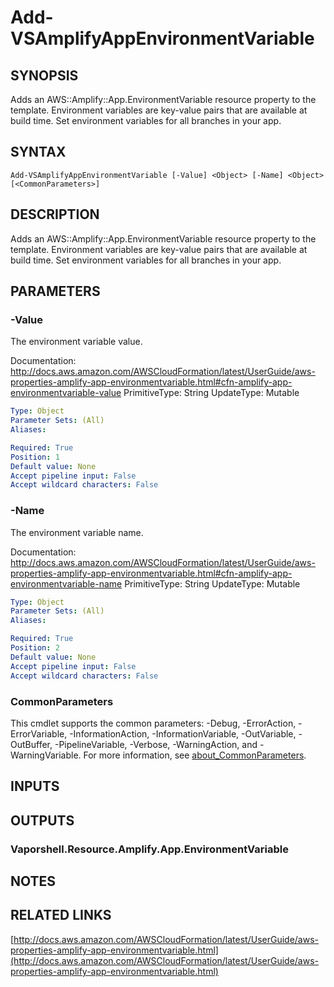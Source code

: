 # Add-VSAmplifyAppEnvironmentVariable

## SYNOPSIS
Adds an AWS::Amplify::App.EnvironmentVariable resource property to the template.
Environment variables are key-value pairs that are available at build time.
Set environment variables for all branches in your app.

## SYNTAX

```
Add-VSAmplifyAppEnvironmentVariable [-Value] <Object> [-Name] <Object> [<CommonParameters>]
```

## DESCRIPTION
Adds an AWS::Amplify::App.EnvironmentVariable resource property to the template.
Environment variables are key-value pairs that are available at build time.
Set environment variables for all branches in your app.

## PARAMETERS

### -Value
The environment variable value.

Documentation: http://docs.aws.amazon.com/AWSCloudFormation/latest/UserGuide/aws-properties-amplify-app-environmentvariable.html#cfn-amplify-app-environmentvariable-value
PrimitiveType: String
UpdateType: Mutable

```yaml
Type: Object
Parameter Sets: (All)
Aliases:

Required: True
Position: 1
Default value: None
Accept pipeline input: False
Accept wildcard characters: False
```

### -Name
The environment variable name.

Documentation: http://docs.aws.amazon.com/AWSCloudFormation/latest/UserGuide/aws-properties-amplify-app-environmentvariable.html#cfn-amplify-app-environmentvariable-name
PrimitiveType: String
UpdateType: Mutable

```yaml
Type: Object
Parameter Sets: (All)
Aliases:

Required: True
Position: 2
Default value: None
Accept pipeline input: False
Accept wildcard characters: False
```

### CommonParameters
This cmdlet supports the common parameters: -Debug, -ErrorAction, -ErrorVariable, -InformationAction, -InformationVariable, -OutVariable, -OutBuffer, -PipelineVariable, -Verbose, -WarningAction, and -WarningVariable. For more information, see [about_CommonParameters](http://go.microsoft.com/fwlink/?LinkID=113216).

## INPUTS

## OUTPUTS

### Vaporshell.Resource.Amplify.App.EnvironmentVariable
## NOTES

## RELATED LINKS

[http://docs.aws.amazon.com/AWSCloudFormation/latest/UserGuide/aws-properties-amplify-app-environmentvariable.html](http://docs.aws.amazon.com/AWSCloudFormation/latest/UserGuide/aws-properties-amplify-app-environmentvariable.html)

